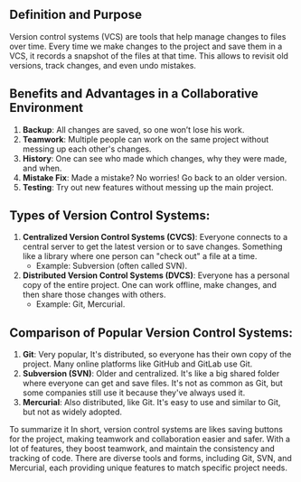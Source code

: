 ## Definition and Purpose

Version control systems (VCS) are tools that help manage changes to files over time. Every time we make changes to the project and save them in a VCS, it records a snapshot of the files at that time. This allows to revisit old versions, track changes, and even undo mistakes.

## Benefits and Advantages in a Collaborative Environment

1.  **Backup**: All changes are saved, so one won’t lose his work.
2.  **Teamwork**: Multiple people can work on the same project without messing up each other's changes.
3.  **History**: One can see who made which changes, why they were made, and when.
4.  **Mistake Fix**: Made a mistake? No worries! Go back to an older version.
5.  **Testing**: Try out new features without messing up the main project.

## Types of Version Control Systems:

1.  **Centralized Version Control Systems (CVCS)**: Everyone connects to a central server to get the latest version or to save changes. Something like a library where one person can "check out" a file at a time.
    -   Example: Subversion (often called SVN).
2.  **Distributed Version Control Systems (DVCS)**: Everyone has a personal copy of the entire project. One can work offline, make changes, and then share those changes with others.
    -   Example: Git, Mercurial.

## Comparison of Popular Version Control Systems:

1.  **Git**: Very popular, It's distributed, so everyone has their own copy of the project. Many online platforms like GitHub and GitLab use Git.
2.  **Subversion (SVN)**: Older and centralized. It's like a big shared folder where everyone can get and save files. It's not as common as Git, but some companies still use it because they've always used it.
3.  **Mercurial**: Also distributed, like Git. It's easy to use and similar to Git, but not as widely adopted.

To summarize it In short, version control systems are likes saving buttons for the project, making teamwork and collaboration easier and safer. With a lot of features, they boost teamwork, and maintain the consistency and tracking of code. There are diverse tools and forms, including Git, SVN, and Mercurial, each providing unique features to match specific project needs.

